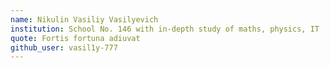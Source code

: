 ```yaml
---
name: Nikulin Vasiliy Vasilyevich
institution: School No. 146 with in-depth study of maths, physics, IT
quote: Fortis fortuna adiuvat
github_user: vasil1y-777
---
```

